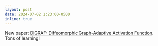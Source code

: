 ```yaml
---
layout: post
date: 2024-07-02 1:23:00-0500
inline: true
---
```


New paper: [DiGRAF: Diffeomorphic Graph-Adaptive Activation Function](https://arxiv.org/abs/2407.02013#). Tons of learning!